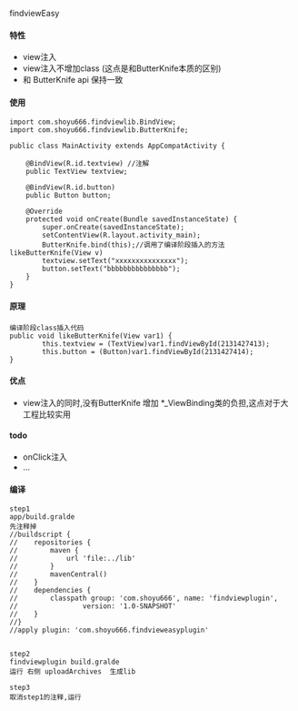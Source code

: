findviewEasy

#### 特性
- view注入 
- view注入不增加class (这点是和ButterKnife本质的区别)
- 和 ButterKnife api 保持一致


#### 使用


```
import com.shoyu666.findviewlib.BindView;
import com.shoyu666.findviewlib.ButterKnife;

public class MainActivity extends AppCompatActivity {

    @BindView(R.id.textview) //注解
    public TextView textview;

    @BindView(R.id.button)
    public Button button;

    @Override
    protected void onCreate(Bundle savedInstanceState) {
        super.onCreate(savedInstanceState);
        setContentView(R.layout.activity_main);
        ButterKnife.bind(this);//调用了编译阶段插入的方法 likeButterKnife(View v)
        textview.setText("xxxxxxxxxxxxxxx");
        button.setText("bbbbbbbbbbbbbbb");
    }
}
```

#### 原理

```
编译阶段class插入代码
public void likeButterKnife(View var1) {
        this.textview = (TextView)var1.findViewById(2131427413);
        this.button = (Button)var1.findViewById(2131427414);
}
```
#### 优点
- view注入的同时,没有ButterKnife 增加 *_ViewBinding类的负担,这点对于大工程比较实用

#### todo
- onClick注入
- ...

#### 编译


```
step1
app/build.gralde
先注释掉
//buildscript {
//    repositories {
//        maven {
//            url 'file:../lib'
//        }
//        mavenCentral()
//    }
//    dependencies {
//        classpath group: 'com.shoyu666', name: 'findviewplugin',
//                version: '1.0-SNAPSHOT'
//    }
//}
//apply plugin: 'com.shoyu666.findvieweasyplugin'


step2
findviewplugin build.gralde
运行 右侧 uploadArchives  生成lib

step3
取消step1的注释,运行
```
